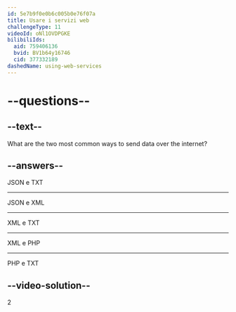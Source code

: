 ```yaml
---
id: 5e7b9f0e0b6c005b0e76f07a
title: Usare i servizi web
challengeType: 11
videoId: oNl1OVDPGKE
bilibiliIds:
  aid: 759406136
  bvid: BV1b64y16746
  cid: 377332189
dashedName: using-web-services
---
```


# --questions--

## --text--

What are the two most common ways to send data over the internet?

## --answers--

JSON e TXT

---

JSON e XML

---

XML e TXT

---

XML e PHP

---

PHP e TXT

## --video-solution--

2

